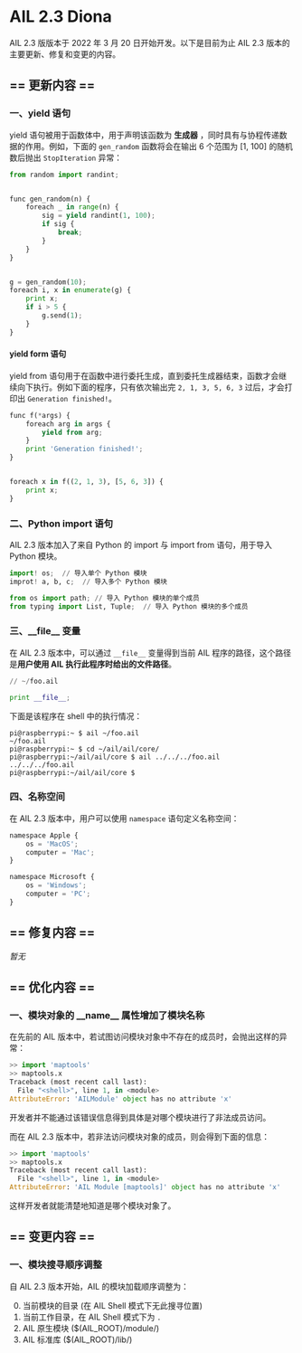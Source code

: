 # AIL 2.3 Diona

AIL 2.3 版版本于 2022 年 3 月 20 日开始开发。以下是目前为止 AIL 2.3 版本的主要更新、修复和变更的内容。

## == 更新内容 ==

### 一、yield 语句

yield 语句被用于函数体中，用于声明该函数为 **生成器** ，同时具有与协程传递数据的作用。例如，下面的 `gen_random` 函数将会在输出 6 个范围为 [1, 100] 的随机数后抛出 `StopIteration` 异常：

```python
from random import randint;


func gen_random(n) {
    foreach _ in range(n) {
        sig = yield randint(1, 100);
        if sig {
            break;
        }
    }
}


g = gen_random(10);
foreach i, x in enumerate(g) {
    print x;
    if i > 5 {
        g.send(1);
    }
}
```

#### yield form 语句

yield from 语句用于在函数中进行委托生成，直到委托生成器结束，函数才会继续向下执行。例如下面的程序，只有依次输出完 `2, 1, 3, 5, 6, 3` 过后，才会打印出 `Generation finished!`。

```python
func f(*args) {
    foreach arg in args {
        yield from arg;
    }
    print 'Generation finished!';
}


foreach x in f((2, 1, 3), [5, 6, 3]) {
    print x;
}
```


### 二、Python import 语句

AIL 2.3 版本加入了来自 Python 的 import 与 import from 语句，用于导入 Python 模块。

```python
import! os;  // 导入单个 Python 模块
improt! a, b, c;  // 导入多个 Python 模块

from os import path; // 导入 Python 模块的单个成员
from typing import List, Tuple;  // 导入 Python 模块的多个成员
```


### 三、\_\_file\_\_ 变量

在 AIL 2.3 版本中，可以通过 `__file__` 变量得到当前 AIL 程序的路径，这个路径是**用户使用 AIL 执行此程序时给出的文件路径**。

```python
// ~/foo.ail

print __file__; 
```
下面是该程序在 shell 中的执行情况：
```shell
pi@raspberrypi:~ $ ail ~/foo.ail
~/foo.ail
pi@raspberrypi:~ $ cd ~/ail/ail/core/
pi@raspberrypi:~/ail/ail/core $ ail ../../../foo.ail 
../../../foo.ail
pi@raspberrypi:~/ail/ail/core $
```


### 四、名称空间

在 AIL 2.3 版本中，用户可以使用 `namespace` 语句定义名称空间：
```python
namespace Apple {
    os = 'MacOS';
    computer = 'Mac';
}

namespace Microsoft {
    os = 'Windows';
    computer = 'PC';
}
```


## == 修复内容 ==

*暂无*


## == 优化内容 ==

### 一、模块对象的 \_\_name\_\_ 属性增加了模块名称

在先前的 AIL 版本中，若试图访问模块对象中不存在的成员时，会抛出这样的异常：

```python
>> import 'maptools'
>> maptools.x
Traceback (most recent call last):
  File "<shell>", line 1, in <module>
AttributeError: 'AILModule' object has no attribute 'x'
```

开发者并不能通过该错误信息得到具体是对哪个模块进行了非法成员访问。

而在 AIL 2.3 版本中，若非法访问模块对象的成员，则会得到下面的信息：

```python
>> import 'maptools'
>> maptools.x
Traceback (most recent call last):
  File "<shell>", line 1, in <module>
AttributeError: 'AIL Module [maptools]' object has no attribute 'x'
```

这样开发者就能清楚地知道是哪个模块对象了。


## == 变更内容 ==

### 一、模块搜寻顺序调整
自 AIL 2.3 版本开始，AIL 的模块加载顺序调整为：

0. 当前模块的目录 (在 AIL Shell 模式下无此搜寻位置)
1. 当前工作目录，在 AIL Shell 模式下为 `.`
2. AIL 原生模块 ($(AIL_ROOT)/module/)
3. AIL 标准库 ($(AIL_ROOT)/lib/)
